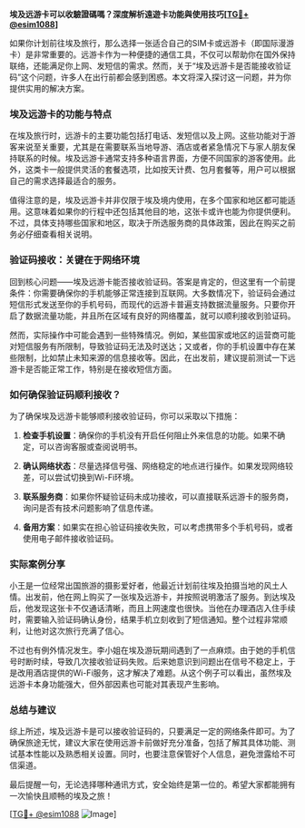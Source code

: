 **埃及远游卡可以收驗證碼嗎？深度解析遠遊卡功能與使用技巧[[TG💪+ @esim1088](https://t.me/s/esim1088)]**

如果你计划前往埃及旅行，那么选择一张适合自己的SIM卡或远游卡（即国际漫游卡）是非常重要的。远游卡作为一种便捷的通信工具，不仅可以帮助你在国外保持联络，还能满足你上网、发短信的需求。然而，关于“埃及远游卡是否能接收验证码”这个问题，许多人在出行前都会感到困惑。本文将深入探讨这一问题，并为你提供实用的解决方案。

### 埃及远游卡的功能与特点

在埃及旅行时，远游卡的主要功能包括打电话、发短信以及上网。这些功能对于游客来说至关重要，尤其是在需要联系当地导游、酒店或者紧急情况下与家人朋友保持联系的时候。埃及远游卡通常支持多种语言界面，方便不同国家的游客使用。此外，这类卡一般提供灵活的套餐选项，比如按天计费、包月套餐等，用户可以根据自己的需求选择最适合的服务。

值得注意的是，埃及远游卡并非仅限于埃及境内使用，在多个国家和地区都可能适用。这意味着如果你的行程中还包括其他目的地，这张卡或许也能为你提供便利。不过，具体支持哪些国家和地区，取决于所选服务商的具体政策，因此在购买之前务必仔细查看相关说明。

### 验证码接收：关键在于网络环境

回到核心问题——埃及远游卡能否接收验证码。答案是肯定的，但这里有一个前提条件：你需要确保你的手机能够正常连接到互联网。大多数情况下，验证码会通过短信形式发送至你的手机号码，而现代的远游卡普遍支持数据流量服务。只要你开启了数据流量功能，并且所在区域有良好的网络覆盖，就可以顺利接收到验证码。

然而，实际操作中可能会遇到一些特殊情况。例如，某些国家或地区的运营商可能对短信服务有所限制，导致验证码无法及时送达；又或者，你的手机设置中存在某些限制，比如禁止未知来源的信息接收等。因此，在出发前，建议提前测试一下远游卡是否能正常工作，特别是在接收短信方面。

### 如何确保验证码顺利接收？

为了确保埃及远游卡能够顺利接收验证码，你可以采取以下措施：

1. **检查手机设置**：确保你的手机没有开启任何阻止外来信息的功能。如果不确定，可以咨询客服或查阅说明书。
   
2. **确认网络状态**：尽量选择信号强、网络稳定的地点进行操作。如果发现网络较差，可以尝试切换到Wi-Fi环境。

3. **联系服务商**：如果你怀疑验证码未成功接收，可以直接联系远游卡的服务商，询问是否有技术问题影响了信息传递。

4. **备用方案**：如果实在担心验证码接收失败，可以考虑携带多个手机号码，或者使用电子邮件接收验证码。

### 实际案例分享

小王是一位经常出国旅游的摄影爱好者，他最近计划前往埃及拍摄当地的风土人情。出发前，他在网上购买了一张埃及远游卡，并按照说明激活了服务。到达埃及后，他发现这张卡不仅通话清晰，而且上网速度也很快。当他在办理酒店入住手续时，需要输入验证码确认身份，结果手机立刻收到了短信通知。整个过程非常顺利，让他对这次旅行充满了信心。

不过也有例外情况发生。李小姐在埃及游玩期间遇到了一点麻烦。由于她的手机信号时断时续，导致几次接收验证码失败。后来她意识到问题出在信号不稳定上，于是改用酒店提供的Wi-Fi服务，这才解决了难题。从这个例子可以看出，虽然埃及远游卡本身功能强大，但外部因素也可能对其表现产生影响。

### 总结与建议

综上所述，埃及远游卡是可以接收验证码的，只要满足一定的网络条件即可。为了确保旅途无忧，建议大家在使用远游卡前做好充分准备，包括了解其具体功能、测试基本性能以及熟悉相关设置。同时，也要注意保管好个人信息，避免泄露给不可信渠道。

最后提醒一句，无论选择哪种通讯方式，安全始终是第一位的。希望大家都能拥有一次愉快且顺畅的埃及之旅！

[[TG💪+ @esim1088](https://t.me/s/esim1088) ![Image](https://i.postimg.cc/4NQfJmqS/Snipaste-2025-05-13-00-14-12.png)]